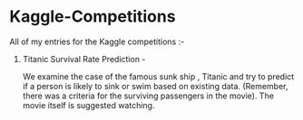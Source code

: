 # Kaggle-Competitions
All of my entries for the Kaggle competitions :-

1) Titanic Survival Rate Prediction -
   
   We examine the case of the famous sunk ship , Titanic and try to predict if a person is likely to sink or swim based on existing data. (Remember, there was a criteria for the surviving passengers in the movie).
   The movie itself is suggested watching.
   


